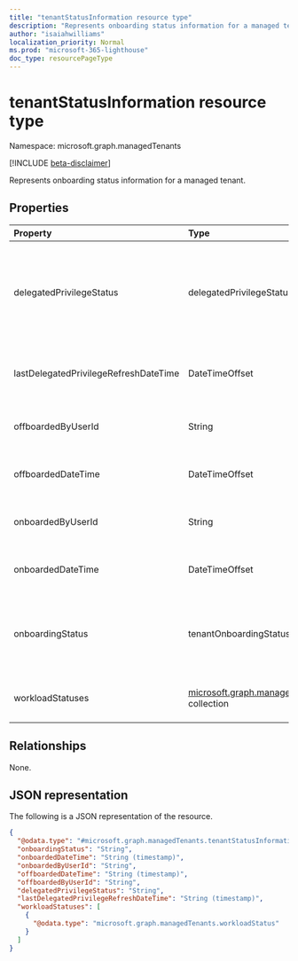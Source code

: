 ```yaml
---
title: "tenantStatusInformation resource type"
description: "Represents onboarding status information for a managed tenant."
author: "isaiahwilliams"
localization_priority: Normal
ms.prod: "microsoft-365-lighthouse"
doc_type: resourcePageType
---
```


# tenantStatusInformation resource type

Namespace: microsoft.graph.managedTenants

[!INCLUDE [beta-disclaimer](../../includes/beta-disclaimer.md)]

Represents onboarding status information for a managed tenant.

## Properties
|Property|Type|Description|
|:---|:---|:---|
|delegatedPrivilegeStatus|delegatedPrivilegeStatus|The status of the delegated admin privilege relationship between the managing entity and the managed tenant. Possible values are: `none`, `delegatedAdminPrivileges`, `unknownFutureValue`. Optional. Read-only.|
|lastDelegatedPrivilegeRefreshDateTime|DateTimeOffset|The date and time the delegated admin privileges status was updated. Optional. Read-only.|
|offboardedByUserId|String|The identifier for the account that offboarded the managed tenant. Optional. Read-only.|
|offboardedDateTime|DateTimeOffset|The date and time when the managed tenant was offboarded. Optional. Read-only.|
|onboardedByUserId|String|The identifier for the account that onboarded the managed tenant. Optional. Read-only.|
|onboardedDateTime|DateTimeOffset|The date and time when the managed tenant was onboarded. Optional. Read-only.|
|onboardingStatus|tenantOnboardingStatus|The onboarding status for the managed tenant.. Possible values are: `ineligible`, `inProcess`, `active`, `inactive`, `unknownFutureValue`. Optional. Read-only.|
|workloadStatuses|[microsoft.graph.managedTenants.workloadStatus](../resources/managedtenants-workloadstatus.md) collection|The collection of workload statues for the managed tenant. Optional. Read-only.|

## Relationships
None.

## JSON representation
The following is a JSON representation of the resource.
<!-- {
  "blockType": "resource",
  "@odata.type": "microsoft.graph.managedTenants.tenantStatusInformation"
}
-->
``` json
{
  "@odata.type": "#microsoft.graph.managedTenants.tenantStatusInformation",
  "onboardingStatus": "String",
  "onboardedDateTime": "String (timestamp)",
  "onboardedByUserId": "String",
  "offboardedDateTime": "String (timestamp)",
  "offboardedByUserId": "String",
  "delegatedPrivilegeStatus": "String",
  "lastDelegatedPrivilegeRefreshDateTime": "String (timestamp)",
  "workloadStatuses": [
    {
      "@odata.type": "microsoft.graph.managedTenants.workloadStatus"
    }
  ]
}
```
